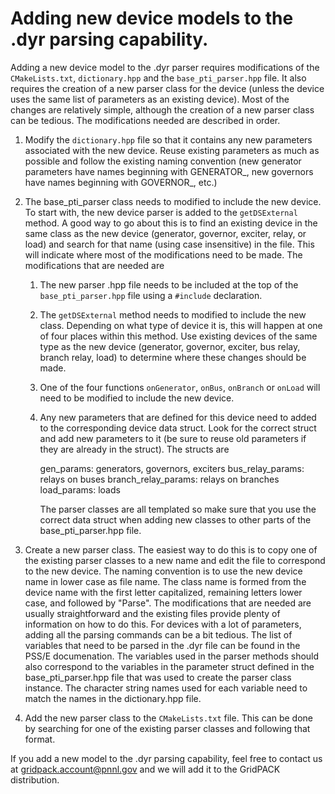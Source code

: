 # Adding new device models to the .dyr parsing capability.

Adding a new device model to the .dyr parser requires modifications of
the `CMakeLists.txt`, `dictionary.hpp` and the `base_pti_parser.hpp` file. It also
requires the creation of a new parser class for the device (unless the device
uses the same list of parameters as an existing device). Most of the changes are
relatively simple, although the creation of a new parser class can be tedious.
The modifications needed are described in order.

1. Modify the `dictionary.hpp` file so that it contains any new parameters
   associated with the new device. Reuse existing parameters as much as possible
   and follow the existing naming convention (new generator parameters have names
   beginning with GENERATOR_, new governors have names beginning with GOVERNOR_,
   etc.)

2. The base_pti_parser class needs to modified to include the new device.
   To start with, the new device parser is added to the `getDSExternal` method. A
   good way to go about this is to find an existing device in the same class as
   the new device (generator, governor, exciter, relay, or load) and search for
   that name (using case insensitive) in the file. This will indicate where most of
   the modifications need to be made. The modifications that are needed are
     1. The new parser .hpp file needs to be included at the top of the
        `base_pti_parser.hpp` file using a `#include` declaration.
     2. The `getDSExternal` method needs to modified to include the new class.
        Depending on what type of device it is, this will happen at one of four
        places within this method. Use existing devices of the same type as the
        new device (generator, governor, exciter, bus relay, branch relay, load)
        to determine where these changes should be made.
     3. One of the four functions `onGenerator`, `onBus`, `onBranch` or `onLoad`
        will need to be modified to include the new device.
     4. Any new parameters that are defined for this device need to added to the
        corresponding device data struct. Look for the correct struct and add
        new parameters to it (be sure to reuse old parameters if they are
        already in the struct). The structs are

          gen_params: generators, governors, exciters
          bus_relay_params: relays on buses
          branch_relay_params: relays on branches
          load_params: loads

        The parser classes are all templated so make sure that you use the
        correct data struct when adding new classes to other parts of the
        base_pti_parser.hpp file.

3. Create a new parser class. The easiest way to do this is to copy one of the
   existing parser classes to a new name and edit the file to correspond to the
   new device. The naming convention is to use the new device name in lower case
   as file name. The class name is formed from the device name with the first
   letter capitalized, remaining letters lower case, and followed by "Parse".
   The modifications that are needed are usually straightforward and the
   existing files provide plenty of information on how to do this. For devices
   with a lot of parameters, adding all the parsing commands can be a bit
   tedious. The list of variables that need to be parsed in the .dyr file can
   be found in the PSS/E documenation. The variables used in the parser methods
   should also correspond to the variables in the parameter struct defined in the
   base_pti_parser.hpp file that was used to create the parser class instance.
   The character string names used for each variable need to match the names in
   the dictionary.hpp file.

4. Add the new parser class to the `CMakeLists.txt` file. This can be done by
   searching for one of the existing parser classes and following that format.

If you add a new model to the .dyr parsing capability, feel free to contact us
at gridpack.account@pnnl.gov and we will add it to the GridPACK distribution.
